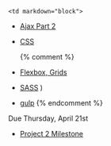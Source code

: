 	<td markdown="block">

* [Ajax Part 2](slides/21/ajax-express.html)
* [CSS](slides/19/css.html)

	{% comment %}
* [Flexbox, Grids](slides/20/flexbox.html)
* [SASS](slides/20/sass.html)
)
* [gulp](slides/20/gulp.html)
	{% endcomment %}
<!-- 
* [](slides//.html)
* [](slides//.html)
-->
</td>
	<td markdown="block">
<!--
* Chapter 
* Chapter 
-->
</td>
	<td markdown="block">
Due Thursday, April 21st

* [Project 2 Milestone ](final-project.html#milestone2)
</td>
